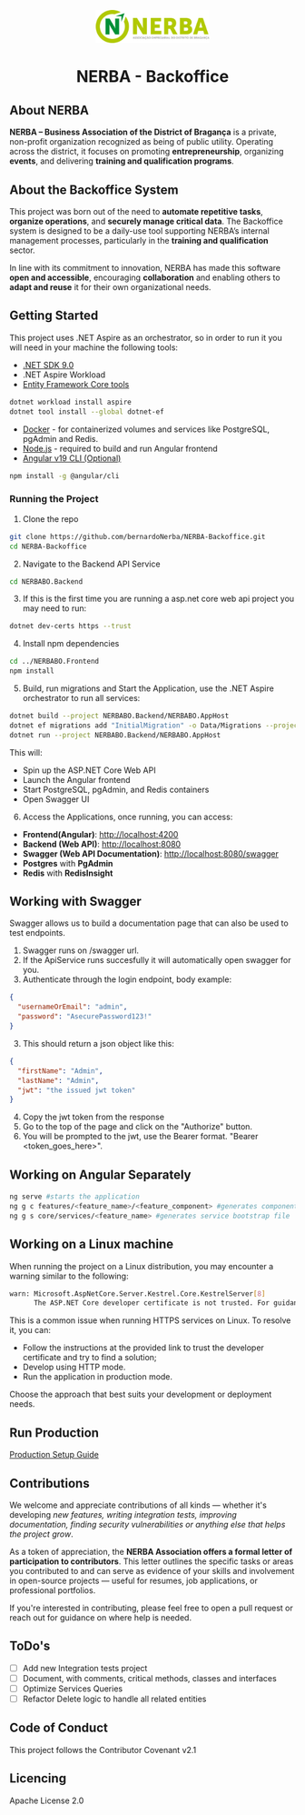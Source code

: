 <p align="center">
  <img src="NERBABO.Frontend/public/images/logo_g.png" alt="NERBA Logo" width="200"/>
</p>
<h1 align="center">NERBA - Backoffice</h1>

## About NERBA

**NERBA – Business Association of the District of Bragança** is a private, non-profit organization recognized as being of public utility. Operating across the district, it focuses on promoting **entrepreneurship**, organizing **events**, and delivering **training and qualification programs**.

## About the Backoffice System

This project was born out of the need to **automate repetitive tasks**, **organize operations**, and **securely manage critical data**. The Backoffice system is designed to be a daily-use tool supporting NERBA’s internal management processes, particularly in the **training and qualification** sector.

In line with its commitment to innovation, NERBA has made this software **open and accessible**, encouraging **collaboration** and enabling others to **adapt and reuse** it for their own organizational needs.

## Getting Started

This project uses .NET Aspire as an orchestrator, so in order to run it you will need in your machine the following tools:

- [.NET SDK 9.0](https://dotnet.microsoft.com/pt-br/download)
- .NET Aspire Workload
- [Entity Framework Core tools](https://learn.microsoft.com/en-us/ef/core/cli/dotnet)

```bash
dotnet workload install aspire
dotnet tool install --global dotnet-ef
```

- [Docker](https://www.docker.com/products/docker-desktop/) - for containerized volumes and services like PostgreSQL, pgAdmin and Redis.
- [Node.js](https://nodejs.org/) - required to build and run Angular frontend
- [Angular v19 CLI (Optional)](https://angular.dev/tools/cli)

```bash
npm install -g @angular/cli
```

### Running the Project

1. Clone the repo

```bash
git clone https://github.com/bernardoNerba/NERBA-Backoffice.git
cd NERBA-Backoffice
```

2. Navigate to the Backend API Service

```bash
cd NERBABO.Backend
```

3. If this is the first time you are running a asp.net core web api project you may need to run:

```bash
dotnet dev-certs https --trust
```

4. Install npm dependencies

```bash
cd ../NERBABO.Frontend
npm install
```

5. Build, run migrations and Start the Application, use the .NET Aspire orchestrator to run all services:

```bash
dotnet build --project NERBABO.Backend/NERBABO.AppHost
dotnet ef migrations add "InitialMigration" -o Data/Migrations --project NERBABO.Backend/NERBABO.ApiService
dotnet run --project NERBABO.Backend/NERBABO.AppHost
```

This will:

- Spin up the ASP.NET Core Web API
- Launch the Angular frontend
- Start PostgreSQL, pgAdmin, and Redis containers
- Open Swagger UI

6. Access the Applications, once running, you can access:

- **Frontend(Angular)**: [http://localhost:4200](http://localhost:4200)
- **Backend (Web API)**: [http://localhost:8080](http://localhost:8080)
- **Swagger (Web API Documentation)**: [http://localhost:8080/swagger](http://localhost:8080/swagger/index.html)
- **Postgres** with **PgAdmin**
- **Redis** with **RedisInsight**

## Working with Swagger

Swagger allows us to build a documentation page that can also be used to test endpoints.

1. Swagger runs on /swagger url.
2. If the ApiService runs succesfully it will automatically open swagger for you.
3. Authenticate through the login endpoint, body example:

```json
{
  "usernameOrEmail": "admin",
  "password": "AsecurePassword123!"
}
```

3. This should return a json object like this:

```json
{
  "firstName": "Admin",
  "lastName": "Admin",
  "jwt": "the issued jwt token"
}
```

4. Copy the jwt token from the response
5. Go to the top of the page and click on the "Authorize" button.
6. You will be prompted to the jwt, use the Bearer format. "Bearer <token_goes_here>".

## Working on Angular Separately

```bash
ng serve #starts the application
ng g c features/<feature_name>/<feature_component> #generates component
ng g s core/services/<feature_name> #generates service bootstrap file
```

## Working on a Linux machine

When running the project on a Linux distribution, you may encounter a warning similar to the following:

```bash
warn: Microsoft.AspNetCore.Server.Kestrel.Core.KestrelServer[8]
      The ASP.NET Core developer certificate is not trusted. For guidance on trusting the ASP.NET Core developer certificate, see https://aka.ms/aspnet/https-trust-dev-cert
```

This is a common issue when running HTTPS services on Linux. To resolve it, you can:

- Follow the instructions at the provided link to trust the developer certificate and try to find a solution;
- Develop using HTTP mode.
- Run the application in production mode.

Choose the approach that best suits your development or deployment needs.

## Run Production

[Production Setup Guide](PROD.md)

## Contributions

We welcome and appreciate contributions of all kinds — whether it's developing _new features, writing integration tests, improving documentation, finding security vulnerabilities or anything else that helps the project grow_.

As a token of appreciation, the **NERBA Association offers a formal letter of participation to contributors**. This letter outlines the specific tasks or areas you contributed to and can serve as evidence of your skills and involvement in open-source projects — useful for resumes, job applications, or professional portfolios.

If you're interested in contributing, please feel free to open a pull request or reach out for guidance on where help is needed.

## ToDo's

- [ ] Add new Integration tests project
- [ ] Document, with comments, critical methods, classes and interfaces
- [ ] Optimize Services Queries
- [ ] Refactor Delete logic to handle all related entities

## Code of Conduct

This project follows the Contributor Covenant v2.1

## Licencing

Apache License 2.0
